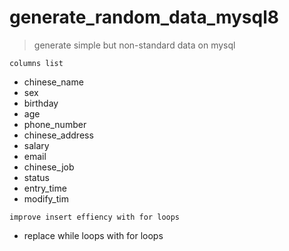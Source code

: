 # generate_random_data_mysql8
> generate simple but non-standard data on mysql

`columns list`
* chinese_name
* sex
* birthday
* age
* phone_number
* chinese_address
* salary
* email
* chinese_job
* status
* entry_time
* modify_tim
  
`improve insert effiency with for loops`
* replace while loops with for loops

